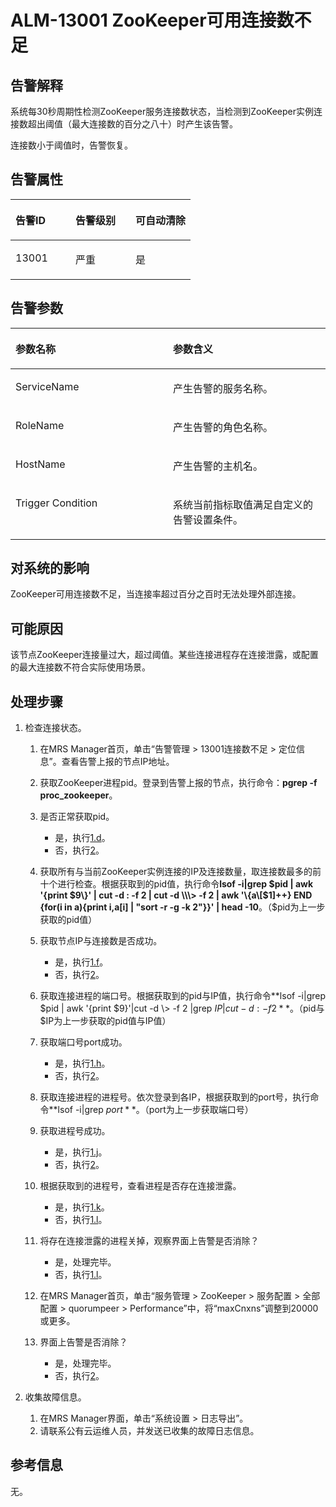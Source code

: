 # ALM-13001 ZooKeeper可用连接数不足<a name="ZH-CN_TOPIC_0093195044"></a>

## 告警解释<a name="zh-cn_topic_0035998718_section54545236"></a>

系统每30秒周期性检测ZooKeeper服务连接数状态，当检测到ZooKeeper实例连接数超出阈值（最大连接数的百分之八十）时产生该告警。

连接数小于阈值时，告警恢复。

## 告警属性<a name="zh-cn_topic_0035998718_section21145081"></a>

<a name="zh-cn_topic_0035998718_table11533784"></a>
<table><thead align="left"><tr id="zh-cn_topic_0035998718_row3757979"><th class="cellrowborder" valign="top" width="33.33333333333333%" id="mcps1.1.4.1.1"><p id="zh-cn_topic_0035998718_p35960896"><a name="zh-cn_topic_0035998718_p35960896"></a><a name="zh-cn_topic_0035998718_p35960896"></a>告警ID</p>
</th>
<th class="cellrowborder" valign="top" width="33.33333333333333%" id="mcps1.1.4.1.2"><p id="zh-cn_topic_0035998718_p27151449"><a name="zh-cn_topic_0035998718_p27151449"></a><a name="zh-cn_topic_0035998718_p27151449"></a>告警级别</p>
</th>
<th class="cellrowborder" valign="top" width="33.33333333333333%" id="mcps1.1.4.1.3"><p id="zh-cn_topic_0035998718_p51783759"><a name="zh-cn_topic_0035998718_p51783759"></a><a name="zh-cn_topic_0035998718_p51783759"></a>可自动清除</p>
</th>
</tr>
</thead>
<tbody><tr id="zh-cn_topic_0035998718_row33734921"><td class="cellrowborder" valign="top" width="33.33333333333333%" headers="mcps1.1.4.1.1 "><p id="zh-cn_topic_0035998718_p48174063"><a name="zh-cn_topic_0035998718_p48174063"></a><a name="zh-cn_topic_0035998718_p48174063"></a>13001</p>
</td>
<td class="cellrowborder" valign="top" width="33.33333333333333%" headers="mcps1.1.4.1.2 "><p id="zh-cn_topic_0035998718_p9785067"><a name="zh-cn_topic_0035998718_p9785067"></a><a name="zh-cn_topic_0035998718_p9785067"></a>严重</p>
</td>
<td class="cellrowborder" valign="top" width="33.33333333333333%" headers="mcps1.1.4.1.3 "><p id="zh-cn_topic_0035998718_p54392930"><a name="zh-cn_topic_0035998718_p54392930"></a><a name="zh-cn_topic_0035998718_p54392930"></a>是</p>
</td>
</tr>
</tbody>
</table>

## 告警参数<a name="zh-cn_topic_0035998718_section56088004"></a>

<a name="zh-cn_topic_0035998718_table43751230"></a>
<table><thead align="left"><tr id="zh-cn_topic_0035998718_row43605354"><th class="cellrowborder" valign="top" width="50%" id="mcps1.1.3.1.1"><p id="zh-cn_topic_0035998718_p42372785"><a name="zh-cn_topic_0035998718_p42372785"></a><a name="zh-cn_topic_0035998718_p42372785"></a>参数名称</p>
</th>
<th class="cellrowborder" valign="top" width="50%" id="mcps1.1.3.1.2"><p id="zh-cn_topic_0035998718_p9643552"><a name="zh-cn_topic_0035998718_p9643552"></a><a name="zh-cn_topic_0035998718_p9643552"></a>参数含义</p>
</th>
</tr>
</thead>
<tbody><tr id="zh-cn_topic_0035998718_row42930272"><td class="cellrowborder" valign="top" width="50%" headers="mcps1.1.3.1.1 "><p id="zh-cn_topic_0035998718_p54800025"><a name="zh-cn_topic_0035998718_p54800025"></a><a name="zh-cn_topic_0035998718_p54800025"></a>ServiceName</p>
</td>
<td class="cellrowborder" valign="top" width="50%" headers="mcps1.1.3.1.2 "><p id="zh-cn_topic_0035998718_p9617010"><a name="zh-cn_topic_0035998718_p9617010"></a><a name="zh-cn_topic_0035998718_p9617010"></a>产生告警的服务名称。</p>
</td>
</tr>
<tr id="zh-cn_topic_0035998718_row19444226"><td class="cellrowborder" valign="top" width="50%" headers="mcps1.1.3.1.1 "><p id="zh-cn_topic_0035998718_p31478446"><a name="zh-cn_topic_0035998718_p31478446"></a><a name="zh-cn_topic_0035998718_p31478446"></a>RoleName</p>
</td>
<td class="cellrowborder" valign="top" width="50%" headers="mcps1.1.3.1.2 "><p id="zh-cn_topic_0035998718_p66726223"><a name="zh-cn_topic_0035998718_p66726223"></a><a name="zh-cn_topic_0035998718_p66726223"></a>产生告警的角色名称。</p>
</td>
</tr>
<tr id="zh-cn_topic_0035998718_row63665103"><td class="cellrowborder" valign="top" width="50%" headers="mcps1.1.3.1.1 "><p id="zh-cn_topic_0035998718_p56599738"><a name="zh-cn_topic_0035998718_p56599738"></a><a name="zh-cn_topic_0035998718_p56599738"></a>HostName</p>
</td>
<td class="cellrowborder" valign="top" width="50%" headers="mcps1.1.3.1.2 "><p id="zh-cn_topic_0035998718_p21176078"><a name="zh-cn_topic_0035998718_p21176078"></a><a name="zh-cn_topic_0035998718_p21176078"></a>产生告警的主机名。</p>
</td>
</tr>
<tr id="zh-cn_topic_0035998718_row56366974"><td class="cellrowborder" valign="top" width="50%" headers="mcps1.1.3.1.1 "><p id="zh-cn_topic_0035998718_p2322177"><a name="zh-cn_topic_0035998718_p2322177"></a><a name="zh-cn_topic_0035998718_p2322177"></a>Trigger Condition</p>
</td>
<td class="cellrowborder" valign="top" width="50%" headers="mcps1.1.3.1.2 "><p id="zh-cn_topic_0035998718_p53878657"><a name="zh-cn_topic_0035998718_p53878657"></a><a name="zh-cn_topic_0035998718_p53878657"></a>系统当前指标取值满足自定义的告警设置条件。</p>
</td>
</tr>
</tbody>
</table>

## 对系统的影响<a name="zh-cn_topic_0035998718_section35029990"></a>

ZooKeeper可用连接数不足，当连接率超过百分之百时无法处理外部连接。

## 可能原因<a name="zh-cn_topic_0035998718_section46834456"></a>

该节点ZooKeeper连接量过大，超过阈值。某些连接进程存在连接泄露，或配置的最大连接数不符合实际使用场景。

## 处理步骤<a name="zh-cn_topic_0035998718_section18856923"></a>

1.  检查连接状态。
    1.  在MRS Manager首页，单击“告警管理 \> 13001连接数不足 \> 定位信息”。查看告警上报的节点IP地址。
    2.  获取ZooKeeper进程pid。登录到告警上报的节点，执行命令：**pgrep -f proc\_zookeeper**。
    3.  是否正常获取pid。
        -   是，执行[1.d](#zh-cn_topic_0035998718_cn_58_42_000001_2_mmccppss_stepb2)。
        -   否，执行[2](#zh-cn_topic_0035998718_li42906717145856)。

    4.  <a name="zh-cn_topic_0035998718_cn_58_42_000001_2_mmccppss_stepb2"></a>获取所有与当前ZooKeeper实例连接的IP及连接数量，取连接数最多的前十个进行检查。根据获取到的pid值，执行命令**lsof -i|grep $pid | awk '\{print $9\}' | cut -d : -f 2 | cut -d \\\> -f 2 | awk '\{a\[$1\]++\} END \{for\(i in a\)\{print i,a\[i\] | "sort -r -g -k 2"\}\}' | head -10**。（$pid为上一步获取的pid值）
    5.  获取节点IP与连接数是否成功。
        -   是，执行[1.f](#zh-cn_topic_0035998718_cn_58_42_000001_2_mmccppss_stepb4)。
        -   否，执行[2](#zh-cn_topic_0035998718_li42906717145856)。

    6.  <a name="zh-cn_topic_0035998718_cn_58_42_000001_2_mmccppss_stepb4"></a>获取连接进程的端口号。根据获取到的pid与IP值，执行命令**lsof -i|grep $pid | awk '\{print $9\}'|cut -d \\\> -f 2 |grep $IP| cut -d : -f 2**。（$pid与$IP为上一步获取的pid值与IP值）
    7.  获取端口号port成功。
        -   是，执行[1.h](#zh-cn_topic_0035998718_cn_58_42_000001_2_mmccppss_stepb5)。
        -   否，执行[2](#zh-cn_topic_0035998718_li42906717145856)。

    8.  <a name="zh-cn_topic_0035998718_cn_58_42_000001_2_mmccppss_stepb5"></a>获取连接进程的进程号。依次登录到各IP，根据获取到的port号，执行命令**lsof -i|grep $port**。（$port为上一步获取端口号）
    9.  获取进程号成功。
        -   是，执行[1.j](#zh-cn_topic_0035998718_stepb6)。
        -   否，执行[2](#zh-cn_topic_0035998718_li42906717145856)。

    10. <a name="zh-cn_topic_0035998718_stepb6"></a>根据获取到的进程号，查看进程是否存在连接泄露。
        -   是，执行[1.k](#zh-cn_topic_0035998718_stepb7)。
        -   否，执行[1.l](#zh-cn_topic_0035998718_stepb8)。

    11. <a name="zh-cn_topic_0035998718_stepb7"></a>将存在连接泄露的进程关掉，观察界面上告警是否消除？
        -   是，处理完毕。
        -   否，执行[1.l](#zh-cn_topic_0035998718_stepb8)。

    12. <a name="zh-cn_topic_0035998718_stepb8"></a>在MRS Manager首页，单击“服务管理 \> ZooKeeper \> 服务配置 \> 全部配置 \> quorumpeer \> Performance”中，将“maxCnxns”调整到20000或更多。
    13. 界面上告警是否消除？
        -   是，处理完毕。
        -   否，执行[2](#zh-cn_topic_0035998718_li42906717145856)。


2.  <a name="zh-cn_topic_0035998718_li42906717145856"></a>收集故障信息。
    1.  在MRS Manager界面，单击“系统设置 \> 日志导出”。
    2.  请联系公有云运维人员，并发送已收集的故障日志信息。


## 参考信息<a name="zh-cn_topic_0035998718_section35494585"></a>

无。

